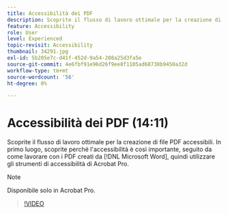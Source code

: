 ```yaml
---
title: Accessibilità dei PDF
description: Scoprite il flusso di lavoro ottimale per la creazione di file PDF accessibili
feature: Accessibility
role: User
level: Experienced
topic-revisit: Accessibility
thumbnail: 34291.jpg
exl-id: 5b205e7c-d41f-452d-9a54-208a25d3fa5e
source-git-commit: 4e6fbf91e96d26f9ee8f1105ad68738b9450a32d
workflow-type: tm+mt
source-wordcount: '56'
ht-degree: 0%

---
```


# Accessibilità dei PDF (14:11)

Scoprite il flusso di lavoro ottimale per la creazione di file PDF accessibili. In primo luogo, scoprite perché l&#39;accessibilità è così importante, seguito da come lavorare con i PDF creati da [!DNL Microsoft Word], quindi utilizzare gli strumenti di accessibilità di Acrobat Pro.

>[!NOTE]
>
>Disponibile solo in Acrobat Pro.

>[!VIDEO](https://video.tv.adobe.com/v/34291?quality=12&learn=on&hidetitle=true)
